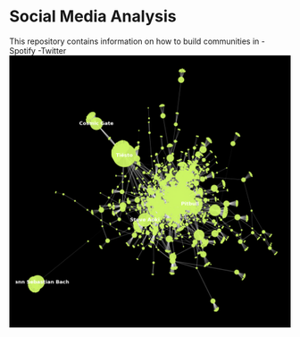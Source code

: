 # Social Media Analysis

This repository contains information on how to build communities in
-Spotify
-Twitter
![alt text](https://github.com/josedsj/img/blob/main/spotify_23_0.png?raw=true)
